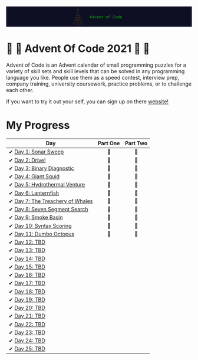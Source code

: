 ![Advent Of Code 2021](aoc21.png)
# 🎅 🎄 Advent Of Code 2021 🎄 🎅

Advent of Code is an Advent calendar of small programming puzzles for a variety of skill sets and skill levels that can be solved in any programming language you like. People use them as a speed contest, interview prep, company training, university coursework, practice problems, or to challenge each other.

If you want to try it out your self, you can sign up on there [website!](https://adventofcode.com/)

# My Progress

| Day                                                                                                     | Part One | Part Two |
| ------------------------------------------------------------------------------------------------------- | :------: | :------: |
| ✔ [Day 1: Sonar Sweep](https://github.com/yorickcleerbout/Advent-Of-Code-2021/tree/main/Day_01)       |    🌟   |    🌟   |
| ✔ [Day 2: Drive!](https://github.com/yorickcleerbout/Advent-Of-Code-2021/tree/main/Day_02)       |   🌟    |    🌟    |
| ✔ [Day 3: Binary Diagnostic](https://github.com/yorickcleerbout/Advent-Of-Code-2021/tree/main/Day_03)       |    🌟   |    🌟    |
| ✔ [Day 4: Giant Squid](https://github.com/yorickcleerbout/Advent-Of-Code-2021/tree/main/Day_04)       |   🌟    |    🌟    |
| ✔ [Day 5: Hydrothermal Venture](https://github.com/yorickcleerbout/Advent-Of-Code-2021/tree/main/Day_05)       |   🌟    |    🌟    |
| ✔ [Day 6: Lanternfish](https://github.com/yorickcleerbout/Advent-Of-Code-2021/tree/main/Day_06)       |    🌟   |    🌟    |
| ✔ [Day 7: The Treachery of Whales](https://github.com/yorickcleerbout/Advent-Of-Code-2021/tree/main/Day_07)       |    🌟   |    🌟    |
| ✔ [Day 8: Seven Segment Search](https://github.com/yorickcleerbout/Advent-Of-Code-2021/tree/main/Day_08)       |    🌟   |    🌟    |
| ✔ [Day 9: Smoke Basin](https://github.com/yorickcleerbout/Advent-Of-Code-2021/tree/main/Day_09)       |     🌟  |     🌟   |
| ✔ [Day 10: Syntax Scoring](https://github.com/yorickcleerbout/Advent-Of-Code-2021/tree/main/Day_10)       |    🌟   |   🌟     |
| ✔ [Day 11: Dumbo Octopus](https://github.com/yorickcleerbout/Advent-Of-Code-2021/tree/main/Day_11)       |    🌟   |    🌟    |
| ✔ [Day 12: TBD](https://github.com/yorickcleerbout/Advent-Of-Code-2021/tree/main/Day_12)       |       |        |
| ✔ [Day 13: TBD](https://github.com/yorickcleerbout/Advent-Of-Code-2021/tree/main/Day_13)       |       |        |
| ✔ [Day 14: TBD](https://github.com/yorickcleerbout/Advent-Of-Code-2021/tree/main/Day_14)       |       |        |
| ✔ [Day 15: TBD](https://github.com/yorickcleerbout/Advent-Of-Code-2021/tree/main/Day_15)       |       |        |
| ✔ [Day 16: TBD](https://github.com/yorickcleerbout/Advent-Of-Code-2021/tree/main/Day_16)       |       |        |
| ✔ [Day 17: TBD](https://github.com/yorickcleerbout/Advent-Of-Code-2021/tree/main/Day_17)       |       |        |
| ✔ [Day 18: TBD](https://github.com/yorickcleerbout/Advent-Of-Code-2021/tree/main/Day_18)       |       |        |
| ✔ [Day 19: TBD](https://github.com/yorickcleerbout/Advent-Of-Code-2021/tree/main/Day_19)       |       |        |
| ✔ [Day 20: TBD](https://github.com/yorickcleerbout/Advent-Of-Code-2021/tree/main/Day_20)       |       |        |
| ✔ [Day 21: TBD](https://github.com/yorickcleerbout/Advent-Of-Code-2021/tree/main/Day_21)       |       |        |
| ✔ [Day 22: TBD](https://github.com/yorickcleerbout/Advent-Of-Code-2021/tree/main/Day_22)       |       |        |
| ✔ [Day 23: TBD](https://github.com/yorickcleerbout/Advent-Of-Code-2021/tree/main/Day_23)       |       |        |
| ✔ [Day 24: TBD](https://github.com/yorickcleerbout/Advent-Of-Code-2021/tree/main/Day_24)       |       |        |
| ✔ [Day 25: TBD](https://github.com/yorickcleerbout/Advent-Of-Code-2021/tree/main/Day_25)       |       |        |

